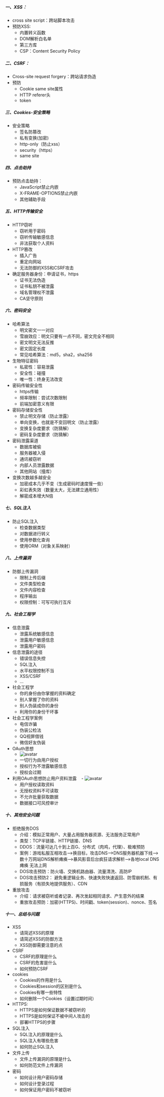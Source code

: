 ##### 一、XSS：
- cross site script：跨站脚本攻击
- 预防XSS:
  - 内置转义函数
  - DOM解析白名单
  - 第三方库
  - CSP：Content Security Policy
##### 二、CSRF：
 - Cross-site request forgery：跨站请求伪造</br>
 - 预防
   - Cookie same site属性
   - HTTP referer头
   - token
##### 三、Cookies-安全策略
- 安全策略
  - 签名防篡改
  - 私有变换(加密)
  - http-only（防止xss）
  - security（https）
  - same site
##### 四、点击劫持
- 预防点击劫持：
  - JavaScript禁止内嵌
  - X-FRAME-OPTIONS禁止内嵌
  - 其他辅助手段
##### 五、HTTP传输安全
- HTTP窃听
  - 窃听用于密码
  - 窃听传输敏感信息
  - 非法获取个人资料
- HTTP篡改
  - 插入广告
  - 重定向网站
  - 无法防御的XSS和CSRF攻击
- 确定服务器身份：申请证书，https
	- 证书无法伪造
	- 证书私钥不被泄露
	- 域名管理权不泄露
	- CA坚守原则
##### 六、密码安全
- 哈希算法
	- 明文密文一一对应
	- 雪崩效应：明文只要有一点不同，密文完全不相同
	- 密文明文无法反推
	- 密文固定长度
	- 常见哈希算法：md5，sha2，sha256
- 生物特征密码
	- 私密性：容易泄露
	- 安全性：碰撞
	- 唯一性：终身无法改变
- 密码传输安全性
	- https传输
	- 频率限制：尝试次数限制
	- 前端加密意义有限
- 密码存储安全性
	- 禁止明文存储（防止泄露）
	- 单向变换，也就是不变回明文（防止泄露）
	- 变换复杂度要求（防猜解）
	- 密码复杂度要求（防猜解）
- 密码泄露渠道
	- 数据库被偷
	- 服务器被入侵
	- 通讯被窃听
	- 内部人员泄露数据
	- 其他网站（撞库）
- 变换次数越多越安全
	- 加密成本几乎不变（生成密码时速度慢一些）
	- 彩虹表失效（数量太大，无法建立通用性）
	- 解密成本增大N倍
##### 七、SQL注入
- 防止SQL注入
	- 检查数据类型
	- 对数据进行转义
	- 使用参数化查询
	- 使用ORM（对象关系映射）
##### 八、上传漏洞
- 防御上传漏洞
	- 限制上传后缀
	- 文件类型检查
	- 文件内容检查
	- 程序输出
	- 权限控制：可写可执行互斥
##### 九、社会工程学
- 信息泄露
	- 泄露系统敏感信息
	- 泄露用户敏感信息
	- 泄露用户密码
- 信息泄露的途径
	- 错误信息失控
	- SQL注入
	- 水平权限控制不当
	- XSS/CSRF
	- ...
- 社会工程学
	- 你的身份由你掌握的资料确定
	- 别人掌握了你的资料
	- 别人伪装成你的身份
	- 利用你的身份干坏事
- 社会工程学案例
	- 电信诈骗
	- 伪装公检法
	- QQ视屏借钱
	- 微信好友伪装
- OAuth思想
	- ![avatar](https://raw.githubusercontent.com/szfst/learnNote/master/web-security/img/web-security/oauth.png)
	- 一切行为由用户授权
	- 授权行为不泄露敏感信息
	- 授权会过期 
- 利用OAuth思想防止用户资料泄露
    - ![avatar](https://raw.githubusercontent.com/szfst/learnNote/master/web-security/img/web-security/use-oauth.png)
	- 用户授权读取资料
	- 无授权资料不可读取
	- 不允许批量获取数据
	- 数据接口可风控审计
##### 十、其他安全问题
- 拒绝服务DOS
	- 介绍：模拟正常用户、大量占用服务器资源、无法服务正常用户
	- 类型：TCP半链接、HTTP链接、DNS
	- DDOS：流量可达几十到上百G、分布式（肉鸡，代理）、极难预防
	- 案例：游戏私服互相攻击-->换目标，攻击DNS-->DNS服务器机器下线-->数十万网站DNS解析瘫痪-->暴风影音后台疯狂请求解析-->各地local DNS瘫痪 无法上网
	- DOS攻击预防：防火墙、交换机路由器、流量清洗、高防IP
	- DOS攻击预防2： 避免重逻辑业务、快速失败快速返回、防雪崩机制、有损服务（有损失地提供服务）、CDN
- 重放攻击
	- 介绍：请求被窃听或者记录、再次发起相同请求、产生意外的结果
	- 重放攻击预防：加密(HTTPS)、时间戳、token(session)、nonce、签名
##### 十一、总结与问题
- XSS
	- 请简述XSS的原理
	- 请简述XSS的防御方法
	- XSS防御需要注意的点
- CSRF
	- CSRF的原理是什么
	- CSRF的危害是什么
	- 如何预防CSRF
- cookies
	- Cookies的作用是什么
	- Cookies和session的区别是什么
	- Cookies有哪一些特性
	- 如何删除一个Cookies（设置过期时间）
- HTTPS:
	- HTTPS是如何保证数据不被窃听的
	- HTTPS是如何保证不被中间人攻击的
	- 部署HTTPS的步骤
- SQL注入
	- SQL注入的原理是什么
	- SQL注入有哪些危害
	- 如何防止SQL注入
- 文件上传
	- 文件上传漏洞的原理是什么
	- 如何防范文件上传漏洞
- 密码
	- 如何设计用户密码存储
	- 如何设计登录过程
	- 如何保证用户密码不被窃听
